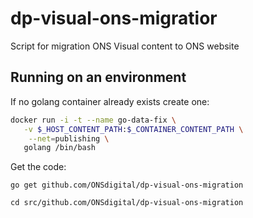 # dp-visual-ons-migratior

Script for migration ONS Visual content to ONS website

## Running on an environment
If no golang container already exists create one:

```bash
docker run -i -t --name go-data-fix \
   -v $_HOST_CONTENT_PATH:$_CONTAINER_CONTENT_PATH \
    --net=publishing \
   golang /bin/bash
```

Get the code:
```
go get github.com/ONSdigital/dp-visual-ons-migration
```
```
cd src/github.com/ONSdigital/dp-visual-ons-migration
```
